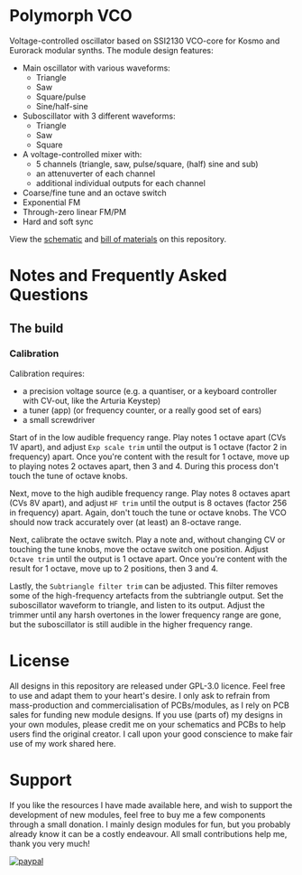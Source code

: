 # Polymorph VCO
 Voltage-controlled oscillator based on SSI2130 VCO-core for Kosmo and Eurorack modular synths. The module design features:
- Main oscillator with various waveforms:
  - Triangle
  - Saw
  - Square/pulse
  - Sine/half-sine
- Suboscillator with 3 different waveforms:
  - Triangle
  - Saw
  - Square
- A voltage-controlled mixer with:
  - 5 channels (triangle, saw, pulse/square, (half) sine and sub)
  - an attenuverter of each channel
  - additional individual outputs for each channel
- Coarse/fine tune and an octave switch
- Exponential FM
- Through-zero linear FM/PM
- Hard and soft sync

View the [schematic](schematic+BOM/Polymorph_VCO.pdf) and [bill of materials](https://htmlpreview.github.io/?https://github.com/TimMJN/Polymorph-VCO/blob/main/schematic%2BBOM/Polymorph_VCO_BOM.html) on this repository.

# Notes and Frequently Asked Questions
## The build

### Calibration
Calibration requires:
- a precision voltage source (e.g. a quantiser, or a keyboard controller with CV-out, like the Arturia Keystep)
- a tuner (app) (or frequency counter, or a really good set of ears)
- a small screwdriver

Start of in the low audible frequency range. Play notes 1 octave apart (CVs 1V apart), and adjust `Exp scale trim` until the output is 1 octave (factor 2 in frequency) apart. Once you're content with the result for 1 octave, move up to playing notes 2 octaves apart, then 3 and 4. During this process don't touch the tune of octave knobs.

Next, move to the high audible frequency range. Play notes 8 octaves apart (CVs 8V apart), and adjust `HF trim` until the output is 8 octaves (factor 256 in frequency) apart. Again, don't touch the tune or octave knobs. The VCO should now track accurately over (at least) an 8-octave range.

Next, calibrate the octave switch. Play a note and, without changing CV or touching the tune knobs, move the octave switch one position. Adjust `Octave trim` until the output is 1 octave apart. Once you're content with the result for 1 octave, move up to 2 positions, then 3 and 4.

Lastly, the `Subtriangle filter trim` can be adjusted. This filter removes some of the high-frequency artefacts from the subtriangle output. Set the suboscillator waveform to triangle, and listen to its output. Adjust the trimmer until any harsh overtones in the lower frequency range are gone, but the suboscillator is still audible in the higher frequency range.

# License
All designs in this repository are released under GPL-3.0 licence. Feel free to use and adapt them to your heart's desire. I only ask to refrain from mass-production and commercialisation of PCBs/modules, as I rely on PCB sales for funding new module designs. If you use (parts of) my designs in your own modules, please credit me on your schematics and PCBs to help users find the original creator. I call upon your good conscience to make fair use of my work shared here.

# Support
If you like the resources I have made available here, and wish to support the development of new modules, feel free to buy me a few components through a small donation. I mainly design modules for fun, but you probably already know it can be a costly endeavour. All small contributions help me, thank you very much!

[![paypal](https://www.paypalobjects.com/en_US/i/btn/btn_donateCC_LG.gif)](https://www.paypal.com/donate?hosted_button_id=FZJELWSAH4UKU)
